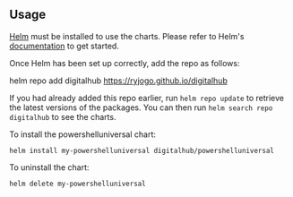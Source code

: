 ## Usage

[Helm](https://helm.sh) must be installed to use the charts. Please refer to
Helm's [documentation](https://helm.sh/docs) to get started.

Once Helm has been set up correctly, add the repo as follows:

helm repo add digitalhub https://ryjogo.github.io/digitalhub

If you had already added this repo earlier, run `helm repo update` to retrieve
the latest versions of the packages. You can then run `helm search repo digitalhub` to see the charts.

To install the powershelluniversal chart:

    helm install my-powershelluniversal digitalhub/powershelluniversal

To uninstall the chart:

    helm delete my-powershelluniversal
